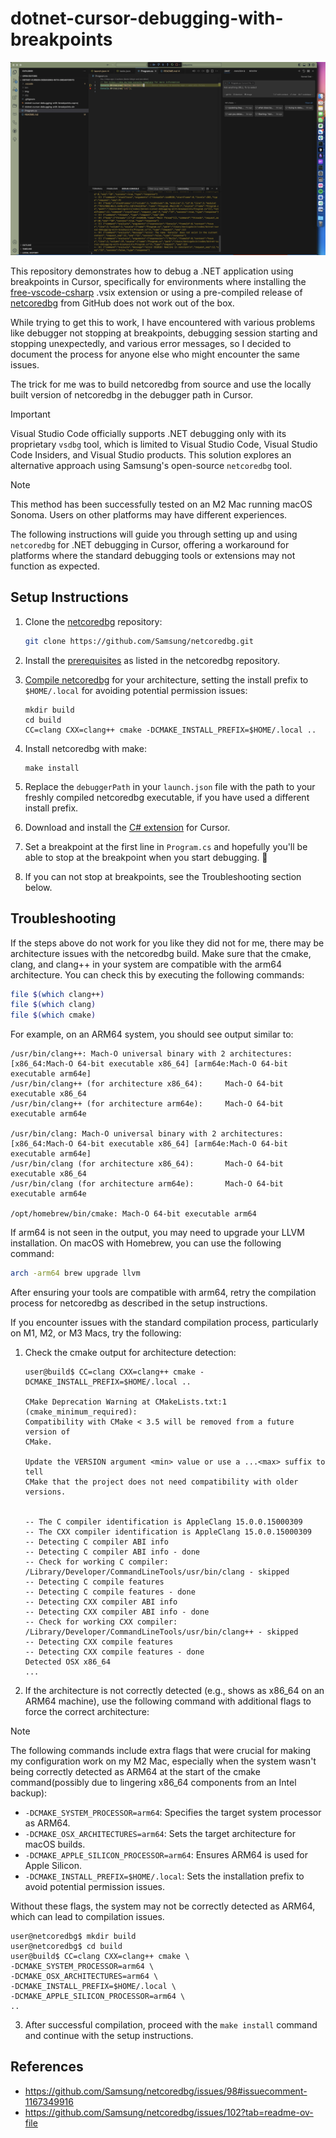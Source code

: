 # dotnet-cursor-debugging-with-breakpoints

![Debugging in action](./img/debugging-in-action.png)

This repository demonstrates how to debug a .NET application using breakpoints in Cursor, specifically for environments where installing the [free-vscode-csharp](https://github.com/muhammadsammy/free-vscode-csharp) .vsix extension or using a pre-compiled release of [netcoredbg](https://github.com/Samsung/netcoredbg) from GitHub does not work out of the box.

While trying to get this to work, I have encountered with various problems like debugger not stopping at breakpoints, debugging session starting and stopping unexpectedly, and various error messages, so I decided to document the process for anyone else who might encounter the same issues.

The trick for me was to build netcoredbg from source and use the locally built version of netcoredbg in the debugger path in Cursor.

> [!IMPORTANT]
> Visual Studio Code officially supports .NET debugging only with its proprietary `vsdbg` tool, which is limited to Visual Studio Code, Visual Studio Code Insiders, and Visual Studio products. This solution explores an alternative approach using Samsung's open-source `netcoredbg` tool.

> [!NOTE]
> This method has been successfully tested on an M2 Mac running macOS Sonoma. Users on other platforms may have different experiences.

The following instructions will guide you through setting up and using `netcoredbg` for .NET debugging in Cursor, offering a workaround for platforms where the standard debugging tools or extensions may not function as expected.

## Setup Instructions

1. Clone the [netcoredbg](https://github.com/Samsung/netcoredbg) repository:

   ```bash
   git clone https://github.com/Samsung/netcoredbg.git
   ```

2. Install the [prerequisites](https://github.com/Samsung/netcoredbg?tab=readme-ov-file#prerequisites) as listed in the netcoredbg repository.

3. [Compile netcoredbg](https://github.com/Samsung/netcoredbg?tab=readme-ov-file#building) for your architecture, setting the install prefix to `$HOME/.local` for avoiding potential permission issues:

   ```console
   mkdir build
   cd build
   CC=clang CXX=clang++ cmake -DCMAKE_INSTALL_PREFIX=$HOME/.local ..
   ```

4. Install netcoredbg with make:

   ```console
   make install
   ```

5. Replace the `debuggerPath` in your `launch.json` file with the path to your freshly compiled netcoredbg executable, if you have used a different install prefix.

6. Download and install the [C# extension](https://marketplace.visualstudio.com/items?itemName=ms-dotnettools.csharp) for Cursor.

7. Set a breakpoint at the first line in `Program.cs` and hopefully you'll be able to stop at the breakpoint when you start debugging. 🤞

8. If you can not stop at breakpoints, see the Troubleshooting section below.

## Troubleshooting

If the steps above do not work for you like they did not for me, there may be architecture issues with the netcoredbg build. Make sure that the cmake, clang, and clang++ in your system are compatible with the arm64 architecture. You can check this by executing the following commands:

```bash
file $(which clang++)
file $(which clang)
file $(which cmake)
```

For example, on an ARM64 system, you should see output similar to:

```console
/usr/bin/clang++: Mach-O universal binary with 2 architectures: [x86_64:Mach-O 64-bit executable x86_64] [arm64e:Mach-O 64-bit executable arm64e]
/usr/bin/clang++ (for architecture x86_64):     Mach-O 64-bit executable x86_64
/usr/bin/clang++ (for architecture arm64e):     Mach-O 64-bit executable arm64e

/usr/bin/clang: Mach-O universal binary with 2 architectures: [x86_64:Mach-O 64-bit executable x86_64] [arm64e:Mach-O 64-bit executable arm64e]
/usr/bin/clang (for architecture x86_64):       Mach-O 64-bit executable x86_64
/usr/bin/clang (for architecture arm64e):       Mach-O 64-bit executable arm64e

/opt/homebrew/bin/cmake: Mach-O 64-bit executable arm64
```

If arm64 is not seen in the output, you may need to upgrade your LLVM installation. On macOS with Homebrew, you can use the following command:

```bash
arch -arm64 brew upgrade llvm
```

After ensuring your tools are compatible with arm64, retry the compilation process for netcoredbg as described in the setup instructions.

If you encounter issues with the standard compilation process, particularly on M1, M2, or M3 Macs, try the following:

1. Check the cmake output for architecture detection:

   ```console
   user@build$ CC=clang CXX=clang++ cmake -DCMAKE_INSTALL_PREFIX=$HOME/.local ..

   CMake Deprecation Warning at CMakeLists.txt:1 (cmake_minimum_required):
   Compatibility with CMake < 3.5 will be removed from a future version of
   CMake.

   Update the VERSION argument <min> value or use a ...<max> suffix to tell
   CMake that the project does not need compatibility with older versions.


   -- The C compiler identification is AppleClang 15.0.0.15000309
   -- The CXX compiler identification is AppleClang 15.0.0.15000309
   -- Detecting C compiler ABI info
   -- Detecting C compiler ABI info - done
   -- Check for working C compiler: /Library/Developer/CommandLineTools/usr/bin/clang - skipped
   -- Detecting C compile features
   -- Detecting C compile features - done
   -- Detecting CXX compiler ABI info
   -- Detecting CXX compiler ABI info - done
   -- Check for working CXX compiler: /Library/Developer/CommandLineTools/usr/bin/clang++ - skipped
   -- Detecting CXX compile features
   -- Detecting CXX compile features - done
   Detected OSX x86_64
   ...
   ```

2. If the architecture is not correctly detected (e.g., shows as x86_64 on an ARM64 machine), use the following command with additional flags to force the correct architecture:

> [!NOTE]
> The following commands include extra flags that were crucial for making my configuration work on my M2 Mac, especially when the system wasn't being correctly detected as ARM64 at the start of the cmake command(possibly due to lingering x86_64 components from an Intel backup):
> - `-DCMAKE_SYSTEM_PROCESSOR=arm64`: Specifies the target system processor as ARM64.
> - `-DCMAKE_OSX_ARCHITECTURES=arm64`: Sets the target architecture for macOS builds.
> - `-DCMAKE_APPLE_SILICON_PROCESSOR=arm64`: Ensures ARM64 is used for Apple Silicon.
> - `-DCMAKE_INSTALL_PREFIX=$HOME/.local`: Sets the installation prefix to avoid potential permission issues.
>
> Without these flags, the system may not be correctly detected as ARM64, which can lead to compilation issues.

   ```console
   user@netcoredbg$ mkdir build
   user@netcoredbg$ cd build
   user@build$ CC=clang CXX=clang++ cmake \
   -DCMAKE_SYSTEM_PROCESSOR=arm64 \
   -DCMAKE_OSX_ARCHITECTURES=arm64 \
   -DCMAKE_INSTALL_PREFIX=$HOME/.local \
   -DCMAKE_APPLE_SILICON_PROCESSOR=arm64 \
   ..
   ```

3. After successful compilation, proceed with the `make install` command and continue with the setup instructions.

## References

- https://github.com/Samsung/netcoredbg/issues/98#issuecomment-1167349916
- https://github.com/Samsung/netcoredbg/issues/102?tab=readme-ov-file
